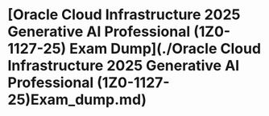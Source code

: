 # [Oracle Cloud Infrastructure 2025 Generative AI Professional (1Z0-1127-25) Exam Dump](./Oracle Cloud Infrastructure 2025 Generative AI Professional (1Z0-1127-25)Exam_dump.md) 
